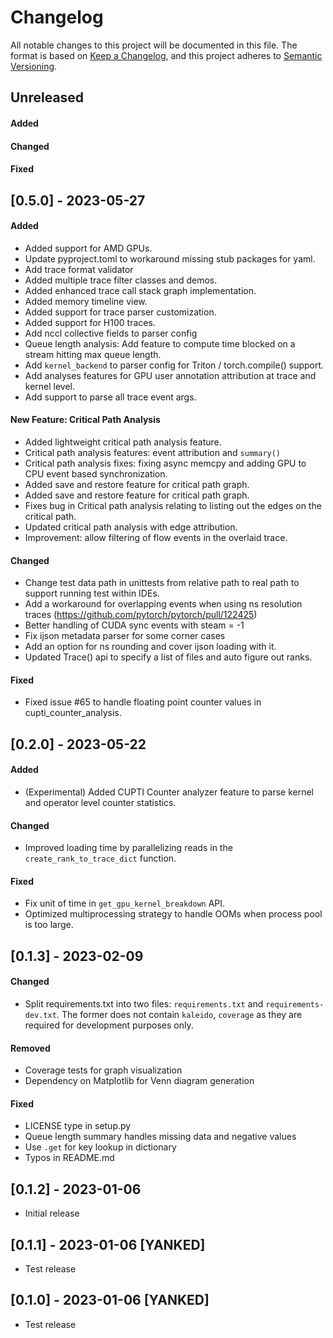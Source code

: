 # Changelog
All notable changes to this project will be documented in this file. The format is based on [Keep a
Changelog](https://keepachangelog.com/en/1.0.0/), and this project adheres to [Semantic
Versioning](https://semver.org/spec/v2.0.0.html).

## Unreleased
#### Added

#### Changed

#### Fixed


## [0.5.0] - 2023-05-27

#### Added
- Added support for AMD GPUs.
- Update pyproject.toml to workaround missing stub packages for yaml.
- Add trace format validator
- Added multiple trace filter classes and demos.
- Added enhanced trace call stack graph implementation.
- Added memory timeline view.
- Added support for trace parser customization.
- Added support for H100 traces.
- Add nccl collective fields to parser config
- Queue length analysis: Add feature to compute time blocked on a stream hitting max queue length.
- Add `kernel_backend` to parser config for Triton / torch.compile() support.
- Add analyses features for GPU user annotation attribution at trace and kernel level.
- Add support to parse all trace event args.

#### New Feature: Critical Path Analysis
- Added lightweight critical path analysis feature.
- Critical path analysis features: event attribution and `summary()`
- Critical path analysis fixes: fixing async memcpy and adding GPU to CPU event based synchronization.
- Added save and restore feature for critical path graph.
- Added save and restore feature for critical path graph.
- Fixes bug in Critical path analysis relating to listing out the edges on the critical path.
- Updated critical path analysis with edge attribution.
- Improvement: allow filtering of flow events in the overlaid trace.

#### Changed
- Change test data path in unittests from relative path to real path to support running test within IDEs.
- Add a workaround for overlapping events when using ns resolution traces (https://github.com/pytorch/pytorch/pull/122425)
- Better handling of CUDA sync events with steam = -1
- Fix ijson metadata parser for some corner cases
- Add an option for ns rounding and cover ijson loading with it.
- Updated Trace() api to specify a list of files and auto figure out ranks.

#### Fixed
- Fixed issue #65 to handle floating point counter values in cupti\_counter\_analysis.

## [0.2.0] - 2023-05-22
#### Added
- (Experimental) Added CUPTI Counter analyzer feature to parse kernel and operator level counter statistics.

#### Changed
- Improved loading time by parallelizing reads in the `create_rank_to_trace_dict` function.

#### Fixed
- Fix unit of time in `get_gpu_kernel_breakdown` API.
- Optimized multiprocessing strategy to handle OOMs when process pool is too large.

## [0.1.3] - 2023-02-09

#### Changed
- Split requirements.txt into two files: `requirements.txt` and `requirements-dev.txt`. The former
  does not contain `kaleido`, `coverage` as they are required for development purposes only.

#### Removed
- Coverage tests for graph visualization
- Dependency on Matplotlib for Venn diagram generation

#### Fixed
- LICENSE type in setup.py
- Queue length summary handles missing data and negative values
- Use `.get` for key lookup in dictionary
- Typos in README.md


## [0.1.2] - 2023-01-06
- Initial release

## [0.1.1] - 2023-01-06 [YANKED]
- Test release

## [0.1.0] - 2023-01-06 [YANKED]
- Test release
